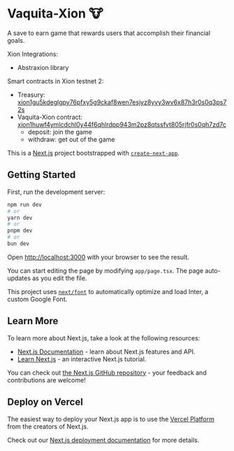 # Vaquita-Xion 🐮

A save to earn game that rewards users that accomplish their financial goals.

Xion Integrations:

- Abstraxion library

Smart contracts in Xion testnet 2:

- Treasury: [xion1gu5kdeglgpy76pfxy5g9ckaf8wen7esjyz8yvy3wv6x87h3r0s0q3ps72s](https://www.mintscan.io/xion-testnet/address/xion1gu5kdeglgpy76pfxy5g9ckaf8wen7esjyz8yvy3wv6x87h3r0s0q3ps72s)
- Vaquita-Xion contract: [xion1huwf4ymlcdchl0y44f6qhlrdpp943m2pz8qtssfvt805rjfr0s0qh7zd7c](https://www.mintscan.io/xion-testnet/address/xion1huwf4ymlcdchl0y44f6qhlrdpp943m2pz8qtssfvt805rjfr0s0qh7zd7c)
    - deposit: join the game
    - withdraw: get out of the game 


This is a [Next.js](https://nextjs.org/) project bootstrapped with [`create-next-app`](https://github.com/vercel/next.js/tree/canary/packages/create-next-app).

## Getting Started

First, run the development server:

```bash
npm run dev
# or
yarn dev
# or
pnpm dev
# or
bun dev
```

Open [http://localhost:3000](http://localhost:3000) with your browser to see the result.

You can start editing the page by modifying `app/page.tsx`. The page auto-updates as you edit the file.

This project uses [`next/font`](https://nextjs.org/docs/basic-features/font-optimization) to automatically optimize and load Inter, a custom Google Font.

## Learn More

To learn more about Next.js, take a look at the following resources:

- [Next.js Documentation](https://nextjs.org/docs) - learn about Next.js features and API.
- [Learn Next.js](https://nextjs.org/learn) - an interactive Next.js tutorial.

You can check out [the Next.js GitHub repository](https://github.com/vercel/next.js/) - your feedback and contributions are welcome!

## Deploy on Vercel

The easiest way to deploy your Next.js app is to use the [Vercel Platform](https://vercel.com/new?utm_medium=default-template&filter=next.js&utm_source=create-next-app&utm_campaign=create-next-app-readme) from the creators of Next.js.

Check out our [Next.js deployment documentation](https://nextjs.org/docs/deployment) for more details.
